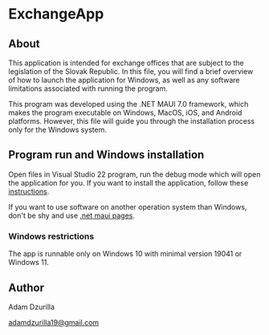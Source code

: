 # ExchangeApp

## About

This application is intended for exchange offices that are subject to the legislation of the Slovak Republic. In this file, you will find a brief overview of how to launch the application for Windows, as well as any software limitations associated with running the program.

This program was developed using the .NET MAUI 7.0 framework, which makes the program executable on Windows, MacOS, iOS, and Android platforms. However, this file will guide you through the installation process only for the Windows system.

## Program run and Windows installation

Open files in Visual Studio 22 program, run the debug mode which will open the application for you. If you want to install the application, follow these [instructions](https://learn.microsoft.com/en-us/dotnet/maui/windows/deployment/publish-cli?view=net-maui-7.0#publish).

If you want to use software on another operation system than Windows, don't be shy and use [.net maui pages](https://learn.microsoft.com/en-us/dotnet/maui/?view=net-maui-7.0).

### Windows restrictions

The app is runnable only on Windows 10 with minimal version 19041 or Windows 11.

## Author

Adam Dzurilla

adamdzurilla19@gmail.com
